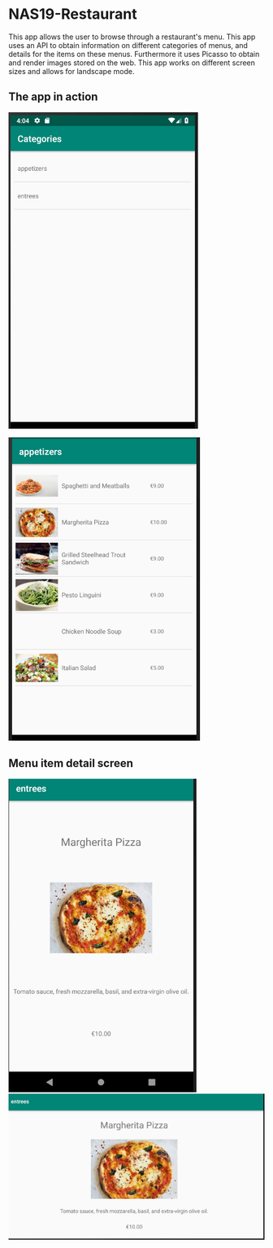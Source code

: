 # NAS19-Restaurant

This app allows the user to browse through a restaurant's menu. This app uses an API to obtain information on different categories of menus, and details for the items on these menus. Furthermore it uses Picasso to obtain and render images stored on the web. This app works on different screen sizes and allows for landscape mode.

## The app in action
![Portrait Mode](doc/Screenshot_1.png)

![Portrait Mode](doc/Screenshot_2.png)

## Menu item detail screen
![Portrait Mode](doc/Screenshot_3.png)
![Portrait Mode](doc/Screenshot_4.png)
